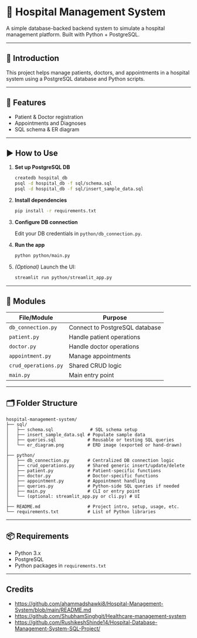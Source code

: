 # 🏥 Hospital Management System

A simple database-backed backend system to simulate a hospital management platform. Built with Python + PostgreSQL.

---

## 📘 Introduction

This project helps manage patients, doctors, and appointments in a hospital system using a PostgreSQL database and Python scripts.

---

## 🔧 Features

- Patient & Doctor registration
- Appointments and Diagnoses
- SQL schema & ER diagram

---

## ▶️ How to Use

1. **Set up PostgreSQL DB**
   ```bash
   createdb hospital_db
   psql -d hospital_db -f sql/schema.sql
   psql -d hospital_db -f sql/insert_sample_data.sql
   ```

2. **Install dependencies**
   ```bash
   pip install -r requirements.txt
   ```

3. **Configure DB connection**

   Edit your DB credentials in `python/db_connection.py`.

4. **Run the app**
   ```bash
   python python/main.py
   ```

5. *(Optional)* Launch the UI:
   ```bash
   streamlit run python/streamlit_app.py
   ```

---

## 🧩 Modules

| File/Module           | Purpose                        |
|----------------------|---------------------------------|
| `db_connection.py`   | Connect to PostgreSQL database |
| `patient.py`         | Handle patient operations      |
| `doctor.py`          | Handle doctor operations       |
| `appointment.py`     | Manage appointments            |
| `crud_operations.py` | Shared CRUD logic              |
| `main.py`            | Main entry point               |

---

## 🗂️ Folder Structure

```
hospital-management-system/
├── sql/
│   ├── schema.sql              # SQL schema setup
│   ├── insert_sample_data.sql # Populate sample data
│   ├── queries.sql            # Reusable or testing SQL queries
│   └── er_diagram.png         # ERD image (exported or hand-drawn)
│
├── python/
│   ├── db_connection.py       # Centralized DB connection logic
│   ├── crud_operations.py     # Shared generic insert/update/delete
│   ├── patient.py             # Patient-specific functions
│   ├── doctor.py              # Doctor-specific functions
│   ├── appointment.py         # Appointment handling
│   ├── queries.py             # Python-side SQL queries if needed
│   ├── main.py                # CLI or entry point
│   └── (optional: streamlit_app.py or cli.py) # UI
│
├── README.md                  # Project intro, setup, usage, etc.
└── requirements.txt           # List of Python libraries
```

---

## 📦 Requirements

- Python 3.x
- PostgreSQL
- Python packages in `requirements.txt`

---

## Credits

- https://github.com/ahammadshawki8/Hospital-Management-System/blob/main/README.md
- https://github.com/ShubhamSinghgit/Healthcare-management-system
- https://github.com/RushikeshShinde14/Hospital-Database-Management-System-SQL-Project/
